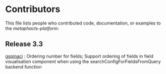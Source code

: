 # Contributors

This file lists people who contributed code, documentation, or examples to the _metaphacts-platform_:

## Release 3.3

[gspinaci](https://github.com/gspinaci) : Ordering number for fields; Support ordering of fields in field visualisation component  when using the searchConfigForFieldsFromQuery backend function
